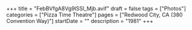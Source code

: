 +++
title = "FebBVfgA8Vg9lSSl_Mjb.avif"
draft = false
tags = ["Photos"]
categories = ["Pizza Time Theatre"]
pages = ["Redwood City, CA (380 Convention Way)"]
startDate = ""
description = "1981"
+++
